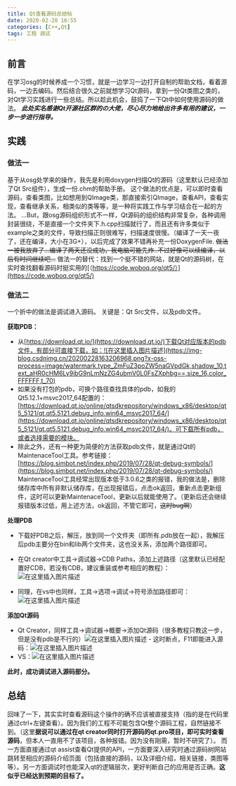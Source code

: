 ```yaml
---
title: Qt查看源码总结帖
date: 2020-02-28 16:55
categories: [C++,Qt]
tags: 工程 调试
---
```


## 前言

在学习osg的时候养成一个习惯，就是一边学习一边打开自制的帮助文档，看着源码，一边去编码。然后结合很久之前就想学习Qt源码，拿到一份Qt类图之类的，对Qt学习实践进行一些总结。所以趁此机会，鼓捣了一下Qt中如何使用源码的做法。
***此处实名感谢Qt开源社区群的の大佬，尽心尽力地给出许多有用的建议，一步一步进行指导。***

## 实践

### 做法一

基于从osg处学来的操作，我先是利用doxygen扫描Qt的源码（这里默认已经添加了Qt Src组件），生成一份.chm的帮助手册。
这个做法的优点是，可以即时查看源码，查看类图，比如想用到QImage类，那直接索引QImage，查看API，查看实现，查看继承关系，相类似的类等等，是一种将实践工作与学习结合在一起的方法。
...But，跟osg源码组织形式不一样，Qt源码的组织结构非常复杂，各种调用封装很绕，不是直接一个文件夹下.h.cpp扫描就行了，而且还有许多类似于example之类的文件，导致扫描正则很难写，扫描速度很慢。（编译了一天一夜了，还在编译，大小在3G+），以后完成了效果不错再补充一份DoxygenFile.
~~做法一被我放弃了...编译了两天还没成功，我电脑可能先炸..不过好像可以续编译，以后有时间继续吧...~~
做法一的替代：找到一个挺不错的网站，就是Qt的源码树，在实时查找翻看源码时挺实用的[（https://code.woboq.org/qt5/）](https://code.woboq.org/qt5/)

### 做法二

一个折中的做法是调试进入源码。
关键是：Qt Src文件，以及pdb文件。

**获取PDB：**

- 从[https://download.qt.io/](https://download.qt.io/)下载Qt对应版本的pdb文件，有部分可直接下载，如：![在这里插入图片描述](https://img-blog.csdnimg.cn/20200228163206968.png?x-oss-process=image/watermark,type_ZmFuZ3poZW5naGVpdGk,shadow_10,text_aHR0cHM6Ly9ibG9nLmNzZG4ubmV0L0FsZXphbg==,size_16,color_FFFFFF,t_70)
- 如果没有打包的pdb，可换个路径查找具体的pdb，如我的Qt5.12.1+msvc2017_64配置的：[https://download.qt.io/online/qtsdkrepository/windows_x86/desktop/qt5_5121/qt.qt5.5121.debug_info.win64_msvc2017_64/](https://download.qt.io/online/qtsdkrepository/windows_x86/desktop/qt5_5121/qt.qt5.5121.debug_info.win64_msvc2017_64/)。可下载所有pdb，或者选择需要的模块。
- 除此之外，还有一种更为简便的方法获取pdb文件，就是通过Qt的MaintenaceTool工具。参考链接：[https://blog.simbot.net/index.php/2019/07/28/qt-debug-symbols/](https://blog.simbot.net/index.php/2019/07/28/qt-debug-symbols/)
 MaintenaceTool工具经常出现版本低于3.0.6之类的报错，我的做法是，删除储存库中所有非默认储存库，在出现报错后，点击ok返回，重新点击更新组件，这时可以更新MaintenaceTool，更新以后就能使用了。（更新后还会继续报错版本过低，用上述方法，ok返回，不管它即可，~~这时bug啊~~）

**处理PDB**

- 下载好PDB之后，解压，放到同一个文件夹（即所有.pdb放在一起），我解压后pdb主要分在bin和lib两个文件夹，这也没关系，添加两个路径即可。
- 在Qt creator中工具->调试器->CDB Paths，添加上述路径（这里默认已经配置好CDB，若没有CDB，建议重装或参考相应的教程）：![在这里插入图片描述](https://img-blog.csdnimg.cn/20200228163759800.png?x-oss-process=image/watermark,type_ZmFuZ3poZW5naGVpdGk,shadow_10,text_aHR0cHM6Ly9ibG9nLmNzZG4ubmV0L0FsZXphbg==,size_16,color_FFFFFF,t_70)

- 同理，在vs中也同样，工具->选项->调试->符号添加路径即可：![在这里插入图片描述](https://img-blog.csdnimg.cn/20200228164114274.png?x-oss-process=image/watermark,type_ZmFuZ3poZW5naGVpdGk,shadow_10,text_aHR0cHM6Ly9ibG9nLmNzZG4ubmV0L0FsZXphbg==,size_16,color_FFFFFF,t_70)

**添加Qt源码**

- Qt Creator，同样工具->调试器->概要->添加Qt源码（很多教程只教这一步，但是没有pdb是不行的）![在这里插入图片描述](https://img-blog.csdnimg.cn/20200228165218358.png?x-oss-process=image/watermark,type_ZmFuZ3poZW5naGVpdGk,shadow_10,text_aHR0cHM6Ly9ibG9nLmNzZG4ubmV0L0FsZXphbg==,size_16,color_FFFFFF,t_70) - 这时断点，F11即能进入源码：![在这里插入图片描述](https://img-blog.csdnimg.cn/20200228164008805.png?x-oss-process=image/watermark,type_ZmFuZ3poZW5naGVpdGk,shadow_10,text_aHR0cHM6Ly9ibG9nLmNzZG4ubmV0L0FsZXphbg==,size_16,color_FFFFFF,t_70)
- VS：![在这里插入图片描述](https://img-blog.csdnimg.cn/20200228165440173.png?x-oss-process=image/watermark,type_ZmFuZ3poZW5naGVpdGk,shadow_10,text_aHR0cHM6Ly9ibG9nLmNzZG4ubmV0L0FsZXphbg==,size_16,color_FFFFFF,t_70)

**此时，成功调试进入源码部分。**

## 总结

回味了一下，其实实时查看源码这个操作的确不应该被直接支持（指的是在代码里通过ctrl+左键查看）。因为我们的工程不可能包含Qt整个源码工程，自然链接不到。（这里**据说可以通过在qt creator同时打开源码的qt.pro项目，即可实时查看源码**，但本人一直用不了该项目，各种报错。因为没有刚需，暂时不研究了）。
而一方面直接通过qt assist查看Qt提供的API，一方面要深入研究时通过源码树网站跳转至相应的源码介绍页面（包括直接的源码，以及详细介绍，相关链接，类图等等）。另一方面调试时也能深入qt的逻辑层次，更好判断自己的应用是否正确。**这似乎已经达到预期的目标了。**
